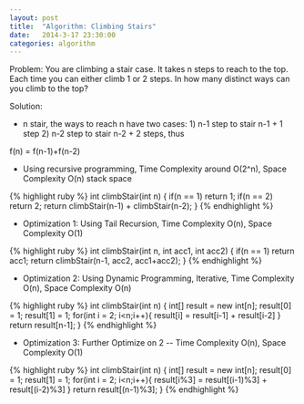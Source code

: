 ```yaml
---
layout: post
title:  "Algorithm: Climbing Stairs"
date:   2014-3-17 23:30:00
categories: algorithm
---
```


Problem: You are climbing a stair case. It takes n steps to reach to the top. Each time you can either climb 1 or 2 steps. In how many distinct ways can you climb to the top?

Solution:

- n stair, the ways to reach n have two cases: 1) n-1 step to stair n-1 + 1 step  2) n-2 step to stair n-2 + 2 steps, thus

f(n) = f(n-1)+f(n-2)

- Using recursive programming, Time Complexity around O(2^n), Space Complexity O(n) stack space

{% highlight ruby %}
int climbStair(int n) {
	if(n == 1) return 1;
	if(n == 2) return 2;
	return climbStair(n-1) + climbStair(n-2);
}
{% endhighlight %}

- Optimization 1: Using Tail Recursion, Time Complexity O(n), Space Complexity O(1)

{% highlight ruby %}
int climbStair(int n, int acc1, int acc2) {
	if(n == 1) return acc1;
	return climbStair(n-1, acc2, acc1+acc2);
}
{% endhighlight %}

- Optimization 2: Using Dynamic Programming, Iterative, Time Complexity O(n), Space Complexity O(n)

{% highlight ruby %}
int climbStair(int n) {
	int[] result = new int[n];
	result[0] = 1;
	result[1] = 1;
    for(int i = 2; i<n;i++){
    	result[i] = result[i-1] + result[i-2]
	}
	return result[n-1];
}
{% endhighlight %}

- Optimization 3: Further Optimize on 2 -- Time Complexity O(n), Space Complexity O(1)

{% highlight ruby %}
int climbStair(int n) {
	int[] result = new int[n];
	result[0] = 1;
	result[1] = 1;
    for(int i = 2; i<n;i++){
    	result[i%3] = result[(i-1)%3] + result[(i-2)%3]
	}
	return result[(n-1)%3];
}
{% endhighlight %}